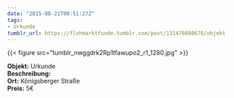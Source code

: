```yaml
---
date: "2015-08-21T08:51:27Z"
tags:
- Urkunde
tumblr_url: https://flohmarktfunde.tumblr.com/post/131476080678/objekt-urkunde-beschreibung-lorem-ipsum-ort
---
```

 {{< figure src="tumblr_nwggdrk2Rp1tfawupo2_r1_1280.jpg" >}}  

**Objekt:** Urkunde  
**Beschreibung:**   
**Ort:** Königsberger Straße  
**Preis:** 5€
